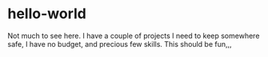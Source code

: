 # hello-world
Not much to see here. I have a couple of projects I need to keep somewhere safe, I have no budget, and precious few skills.
This should be fun,,,
